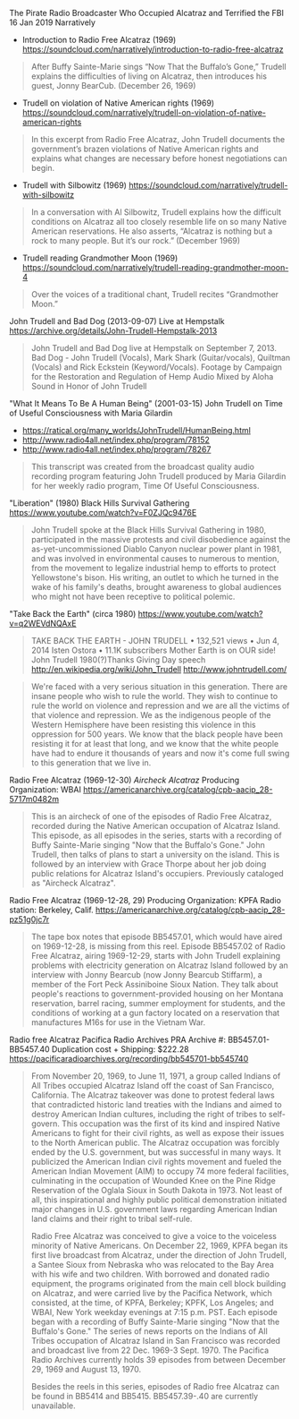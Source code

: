 The Pirate Radio Broadcaster Who Occupied Alcatraz and Terrified the FBI
16 Jan 2019
Narratively 

* Introduction to Radio Free Alcatraz (1969)
  https://soundcloud.com/narratively/introduction-to-radio-free-alcatraz

> After Buffy Sainte-Marie sings “Now That the Buffalo’s Gone,”
> Trudell explains the difficulties of living on Alcatraz, then
> introduces his guest, Jonny BearCub. (December 26, 1969)

* Trudell on violation of Native American rights (1969)
  https://soundcloud.com/narratively/trudell-on-violation-of-native-american-rights

> In this excerpt from Radio Free Alcatraz, John Trudell documents the
> government’s brazen violations of Native American rights and
> explains what changes are necessary before honest negotiations can
> begin.

* Trudell with Silbowitz (1969)
  https://soundcloud.com/narratively/trudell-with-silbowitz

> In a conversation with Al Silbowitz, Trudell explains how the
> difficult conditions on Alcatraz all too closely resemble life on so
> many Native American reservations. He also asserts, “Alcatraz is
> nothing but a rock to many people. But it’s our rock.” (December
> 1969)

* Trudell reading Grandmother Moon (1969)
  https://soundcloud.com/narratively/trudell-reading-grandmother-moon-4

> Over the voices of a traditional chant, Trudell recites “Grandmother
> Moon.”

John Trudell and Bad Dog (2013-09-07) Live at Hempstalk
https://archive.org/details/John-Trudell-Hempstalk-2013

> John Trudell and Bad Dog live at Hempstalk on September 7, 2013.
> Bad Dog - John Trudell (Vocals), Mark Shark (Guitar/vocals),
> Quiltman (Vocals) and Rick Eckstein (Keyword/Vocals).  Footage by
> Campaign for the Restoration and Regulation of Hemp Audio Mixed by
> Aloha Sound in Honor of John Trudell

"What It Means To Be A Human Being" (2001-03-15)
John Trudell on Time of Useful Consciousness with Maria Gilardin
* https://ratical.org/many_worlds/JohnTrudell/HumanBeing.html
* http://www.radio4all.net/index.php/program/78152
* http://www.radio4all.net/index.php/program/78267

> This transcript was created from the broadcast quality audio
> recording program featuring John Trudell produced by Maria Gilardin
> for her weekly radio program, Time Of Useful Consciousness.

"Liberation" (1980) Black Hills Survival Gathering
https://www.youtube.com/watch?v=F0ZJQc9476E

> John Trudell spoke at the Black Hills Survival Gathering in 1980,
> participated in the massive protests and civil disobedience against
> the as-yet-uncommissioned Diablo Canyon nuclear power plant in 1981,
> and was involved in environmental causes to numerous to mention,
> from the movement to legalize industrial hemp to efforts to protect
> Yellowstone's bison. His writing, an outlet to which he turned in
> the wake of his family's deaths, brought awareness to global
> audiences who might not have been receptive to political polemic.

"Take Back the Earth" (circa 1980)
https://www.youtube.com/watch?v=q2WEVdNQAxE

> TAKE BACK THE EARTH - JOHN TRUDELL • 132,521 views • Jun 4, 2014
> Isten Ostora • 11.1K subscribers
> Mother Earth is on OUR side!
> John Trudell 1980(?)Thanks Giving Day speech
> http://en.wikipedia.org/wiki/John_Trudell
> http://www.johntrudell.com/

> We're faced with a very serious situation in this generation. There
> are insane people who wish to rule the world. They wish to continue
> to rule the world on violence and repression and we are all the
> victims of that violence and repression. We as the indigenous people
> of the Western Hemisphere have been resisting this violence in this
> oppression for 500 years. We know that the black people have been
> resisting it for at least that long, and we know that the white
> people have had to endure it thousands of years and now it's come
> full swing to this generation that we live in.

Radio Free Alcatraz (1969-12-30) _Aircheck Alcatraz_
Producing Organization: WBAI
https://americanarchive.org/catalog/cpb-aacip_28-5717m0482m

> This is an aircheck of one of the episodes of Radio Free Alcatraz,
> recorded during the Native American occupation of Alcatraz
> Island. This episode, as all episodes in the series, starts with a
> recording of Buffy Sainte-Marie singing "Now that the Buffalo's Gone."
> John Trudell, then talks of plans to start a university on the
> island. This is followed by an interview with Grace Thorpe about her
> job doing public relations for Alcatraz Island's occupiers. Previously
> cataloged as "Aircheck Alcatraz".

Radio Free Alcatraz (1969-12-28, 29) 
Producing Organization: KPFA
Radio station: Berkeley, Calif.
https://americanarchive.org/catalog/cpb-aacip_28-pz51g0jc7r

> The tape box notes that episode BB5457.01, which would have aired on
> 1969-12-28, is missing from this reel. Episode BB5457.02 of Radio Free
> Alcatraz, airing 1969-12-29, starts with John Trudell explaining
> problems with electricity generation on Alcatraz Island followed by an
> interview with Jonny Bearcub (now Jonny Bearcub Stiffarm), a member of
> the Fort Peck Assiniboine Sioux Nation. They talk about people's
> reactions to government-provided housing on her Montana reservation,
> barrel racing, summer employment for students, and the conditions of
> working at a gun factory located on a reservation that manufactures
> M16s for use in the Vietnam War.

Radio free Alcatraz
Pacifica Radio Archives
PRA Archive #: BB5457.01-BB5457.40
Duplication cost + Shipping: $222.28
https://pacificaradioarchives.org/recording/bb545701-bb545740

> From November 20, 1969, to June 11, 1971, a group called Indians of
> All Tribes occupied Alcatraz Island off the coast of San Francisco,
> California. The Alcatraz takeover was done to protest federal laws
> that contradicted historic land treaties with the Indians and aimed to
> destroy American Indian cultures, including the right of tribes to
> self-govern. This occupation was the first of its kind and inspired
> Native Americans to fight for their civil rights, as well as expose
> their issues to the North American public. The Alcatraz occupation was
> forcibly ended by the U.S. government, but was successful in many
> ways. It publicized the American Indian civil rights movement and
> fueled the American Indian Movement (AIM) to occupy 74 more federal
> facilities, culminating in the occupation of Wounded Knee on the Pine
> Ridge Reservation of the Oglala Sioux in South Dakota in 1973. Not
> least of all, this inspirational and highly public political
> demonstration initiated major changes in U.S. government laws
> regarding American Indian land claims and their right to tribal
> self-rule.
> 
> Radio Free Alcatraz was conceived to give a voice to the voiceless
> minority of Native Americans. On December 22, 1969, KPFA began its
> first live broadcast from Alcatraz, under the direction of John
> Trudell, a Santee Sioux from Nebraska who was relocated to the Bay
> Area with his wife and two children. With borrowed and donated radio
> equipment, the programs originated from the main cell block building
> on Alcatraz, and were carried live by the Pacifica Network, which
> consisted, at the time, of KPFA, Berkeley; KPFK, Los Angeles; and
> WBAI, New York weekday evenings at 7:15 p.m. PST. Each episode began
> with a recording of Buffy Sainte-Marie singing "Now that the Buffalo's
> Gone." The series of news reports on the Indians of All Tribes
> occupation of Alcatraz Island in San Francisco was recorded and
> broadcast live from 22 Dec. 1969-3 Sept. 1970. The Pacifica Radio
> Archives currently holds 39 episodes from between December 29, 1969
> and August 13, 1970.
> 
> Besides the reels in this series, episodes of Radio free Alcatraz can
> be found in BB5414 and BB5415. BB5457.39-.40 are currently unavailable.

